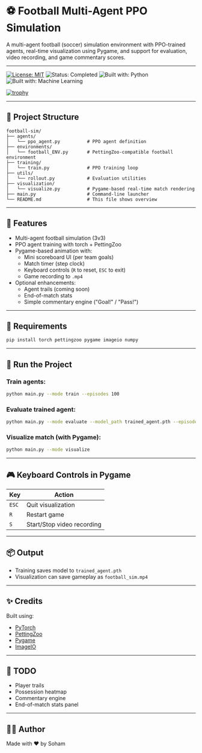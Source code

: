 
# ⚽ Football Multi-Agent PPO Simulation

A multi-agent football (soccer) simulation environment with PPO-trained agents, real-time visualization using Pygame, and support for evaluation, video recording, and game commentary scores.

---
[![License: MIT](https://img.shields.io/badge/License-MIT-yellow.svg)](LICENSE)
![Status: Completed](https://img.shields.io/badge/Status-Completed-brightgreen)
![Built with: Python](https://img.shields.io/badge/Built%20With-Python-blue)
![Built with: Machine Learning](https://img.shields.io/badge/Machine%20Learning-Enabled-purple)

[![trophy](https://github-profile-trophy.vercel.app/?username=OneTeraByte7&theme=onedark)](https://github.com/ryo-ma/github-profile-trophy)

---

## 📁 Project Structure

```
football-sim/
├── agents/
│   └── ppo_agent.py          # PPO agent definition
├── environments/
│   └── football_ENV.py       # PettingZoo-compatible football environment
├── training/
│   └── train.py              # PPO training loop
├── utils/
│   └── rollout.py            # Evaluation utilities
├── visualization/
│   └── visualize.py          # Pygame-based real-time match rendering
├── main.py                   # Command-line launcher
└── README.md                 # This file shows overview
```

---

## 🚀 Features

- Multi-agent football simulation (3v3)
- PPO agent training with torch + PettingZoo
- Pygame-based animation with:
  - Mini scoreboard UI (per team goals)
  - Match timer (step clock)
  - Keyboard controls (`R` to reset, `ESC` to exit)
  - Game recording to `.mp4`
- Optional enhancements:
  - Agent trails (coming soon)
  - End-of-match stats
  - Simple commentary engine ("Goal!" / "Pass!")

---

## 🧠 Requirements

```bash
pip install torch pettingzoo pygame imageio numpy
```

---

## 🏁 Run the Project

### Train agents:
```bash
python main.py --mode train --episodes 100
```

### Evaluate trained agent:
```bash
python main.py --mode evaluate --model_path trained_agent.pth --episodes 10
```

### Visualize match (with Pygame):
```bash
python main.py --mode visualize
```

---

## 🎮 Keyboard Controls in Pygame

| Key     | Action                  |
|---------|--------------------------|
| `ESC`   | Quit visualization       |
| `R`     | Restart game             |
| `S`     | Start/Stop video recording |

---

## 📦 Output

- Training saves model to `trained_agent.pth`
- Visualization can save gameplay as `football_sim.mp4`

---

## ✨ Credits

Built using:
- [PyTorch](https://pytorch.org/)
- [PettingZoo](https://www.pettingzoo.ml/)
- [Pygame](https://www.pygame.org/)
- [ImageIO](https://imageio.readthedocs.io/)

---

## 📌 TODO

- Player trails
- Possession heatmap
- Commentary engine
- End-of-match stats panel

---

## 🧑‍💻 Author

Made with ❤️ by Soham
